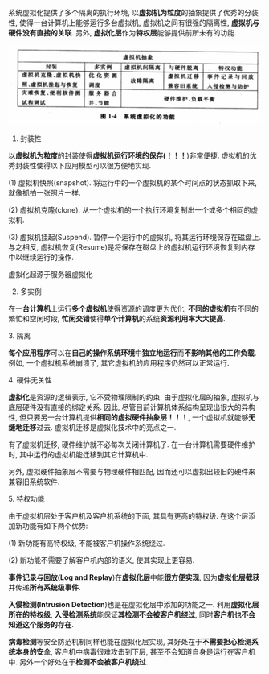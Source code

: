 系统虚拟化提供了多个隔离的执行环境, 以**虚拟机为粒度**的抽象提供了优秀的分装性, 使得一台计算机上能够运行多台虚拟机, 虚拟机之间有很强的隔离性, **虚拟机与硬件没有直接的关联**. 另外, **虚拟化层**作为**特权层**能够提供前所未有的功能.

![config](./images/4.png)

1. 封装性

以**虚拟机为粒度**的封装使得**虚拟机运行环境的保存(！！！**)非常便捷. 虚拟机的优秀封装性使得以下应用模型可以很方便地实现.

(1) 虚拟机快照(snapshot). 将运行中的一个虚拟机的某个时间点的状态抓取下来, 就像抓拍一张照片一样.

(2) 虚拟机克隆(clone). 从一个虚拟机的一个执行环境复制出一个或多个相同的虚拟机.

(3) 虚拟机挂起(Suspend). 暂停一个运行中的虚拟机, 将其运行环境保存在磁盘上. 与之相反, 虚拟机恢复(Resume)是将保存在磁盘上的虚拟机运行环境恢复到内存中以继续运行的操作.

虚拟化起源于服务器虚拟化

2. 多实例

在**一台计算机**上运行**多个虚拟机**使得资源的调度更为优化, **不同的虚拟机**有不同的繁忙和空闲时段, **忙闲交错**使得**单个计算机**的系统**资源利用率大大提高**.

3. 隔离

**每个应用程序**可以在**自己的操作系统环境**中**独立地运行**而**不影响其他的工作负载**. 例如, 一个虚拟机系统崩溃了, 其它虚拟机的应用程序仍然可以正常运行.

4. 硬件无关性

**虚拟化**是资源的逻辑表示, 它不受物理限制的约束. 由于虚拟化层的抽象, 虚拟机与底层硬件没有直接的绑定关系. 因此, 尽管目前计算机体系结构呈现出很大的异构性, 但只要另一台计算机提供**相同的虚拟硬件抽象层！！！**, 一个虚拟机就能够**无缝地迁移**过去. 虚拟机迁移是虚拟化技术中的亮点之一.

有了虚拟机迁移, 硬件维护就不必每次关闭计算机了. 在一台计算机需要硬件维护时, 其中运行的虚拟机能迁移到其它计算机中.

另外, 虚拟硬件抽象层不需要与物理硬件相匹配, 因而还可以虚拟出较旧的硬件来兼容旧系统软件.

5. 特权功能

由于虚拟机层处于客户机及客户机系统的下面, 其具有更高的特权级. 在这个层添加新功能有如下两个优势:

(1) 新功能有高特权级, 不能被客户机操作系统绕过.

(2) 新功能不需要了解客户机内部的语义, 使其实现上更容易.

**事件记录与回放(Log and Replay**)在**虚拟化层**中能**很方便实现**, 因为**虚拟化层截获**并传递**所有系统级事件**.

**入侵检测(Intrusion Detection**)也是在虚拟化层中添加的功能之一. 利用**虚拟化层所在的特权级**, **入侵检测系统**能保证**其检测不会被客户机绕过**, 同时**客户机也不会知道这个服务的存在**.

**病毒检测**等安全防范机制同样也能在虚拟化层实现, 其好处在于**不需要担心检测系统本身的安全**, 客户机中病毒很难攻击到下层, 甚至不会知道自身是运行在客户机中. 另外一个好处在于**检测不会被客户机绕过**.

